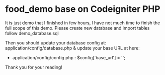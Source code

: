 # food_demo base on Codeigniter PHP
It is just demo that I finished in few hours, I have not much time to finish the full scope of this demo.
Please create new database and import tables follow demo_database.sql

Then you should update your database config at: application/config/database.php
& update your base URL at here: 
 + application/config/config.php : $config['base_url'] = '';
 
Thank you for your reading!
